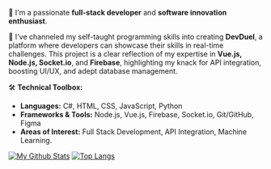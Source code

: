 👋 I'm a passionate **full-stack developer** and **software innovation enthusiast**.

🚀 I've channeled my self-taught programming skills into creating **DevDuel**, a platform where developers can showcase their skills in real-time challenges. This project is a clear reflection of my expertise in **Vue.js, Node.js, Socket.io**, and **Firebase**, highlighting my knack for API integration, boosting UI/UX, and adept database management.

🛠️ **Technical Toolbox:**
- **Languages:** C#, HTML, CSS, JavaScript, Python
- **Frameworks & Tools:** Node.js, Vue.js, Firebase, Socket.io, Git/GitHub, Figma
- **Areas of Interest:** Full Stack Development, API Integration, Machine Learning.

[![My Github Stats](https://github-readme-stats.vercel.app/api?username=jdcarrothers&show_icons=true&theme=cobalt)](https://github.com/anuraghazra/github-readme-stats)
[![Top Langs](https://github-readme-stats.vercel.app/api/top-langs/?username=jdcarrothers&layout=donut&theme=cobalt)](https://github.com/anuraghazra/github-readme-stats)
